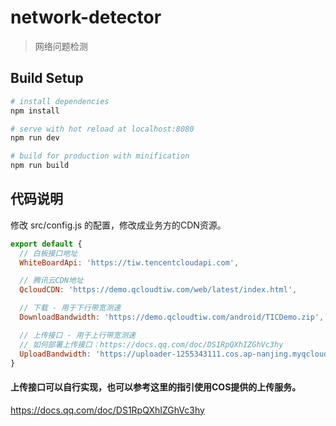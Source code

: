 # network-detector

> 网络问题检测

## Build Setup

``` bash
# install dependencies
npm install

# serve with hot reload at localhost:8080
npm run dev

# build for production with minification
npm run build

```



## 代码说明

修改 src/config.js 的配置，修改成业务方的CDN资源。
```javascript
export default {
  // 白板接口地址
  WhiteBoardApi: 'https://tiw.tencentcloudapi.com',

  // 腾讯云CDN地址
  QcloudCDN: 'https://demo.qcloudtiw.com/web/latest/index.html',

  // 下载 - 用于下行带宽测速
  DownloadBandwidth: 'https://demo.qcloudtiw.com/android/TICDemo.zip',

  // 上传接口 - 用于上行带宽测速
  // 如何部署上传接口：https://docs.qq.com/doc/DS1RpQXhIZGhVc3hy
  UploadBandwidth: 'https://uploader-1255343111.cos.ap-nanjing.myqcloud.com/test.png'
}
```

#### 上传接口可以自行实现，也可以参考这里的指引使用COS提供的上传服务。
https://docs.qq.com/doc/DS1RpQXhIZGhVc3hy
